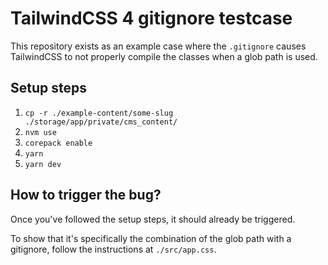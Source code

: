 # TailwindCSS 4 gitignore testcase
This repository exists as an example case where the `.gitignore` causes TailwindCSS to not properly compile the classes when a glob path is used.

## Setup steps
1. `cp -r ./example-content/some-slug ./storage/app/private/cms_content/`
2. `nvm use`
3. `corepack enable`
4. `yarn`
5. `yarn dev`

## How to trigger the bug?
Once you've followed the setup steps, it should already be triggered.

To show that it's specifically the combination of the glob path with a gitignore, follow the instructions at `./src/app.css`.
